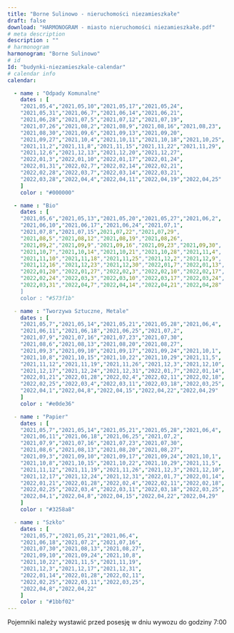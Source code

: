```yaml
---
title: "Borne Sulinowo - nieruchomości niezamieszkałe"
draft: false
download: "HARMONOGRAM - miasto nieruchomości niezamieszkałe.pdf"
# meta description
description : ""
# harmonogram
harmonogram: "Borne Sulinowo"
# id
Id: "budynki-niezamieszkale-calendar"
# calendar info
calendar:

  - name : "Odpady Komunalne"
    dates : [
    "2021,05,4","2021,05,10","2021,05,17","2021,05,24",
    "2021,05,31","2021,06,7","2021,06,14","2021,06,21",
    "2021,06,28","2021,07,5","2021,07,12","2021,07,19",
    "2021,07,26","2021,08,2","2021,08,9","2021,08,16","2021,08,23",
    "2021,08,30","2021,09,6","2021,09,13","2021,09,20",
    "2021,09,27","2021,10,4","2021,10,11","2021,10,18","2021,10,25",
    "2021,11,2","2021,11,8","2021,11,15","2021,11,22","2021,11,29",
    "2021,12,6","2021,12,13","2021,12,20","2021,12,27",
    "2022,01,3","2022,01,10","2022,01,17","2022,01,24",
    "2022,01,31","2022,02,7","2022,02,14","2022,02,21",
    "2022,02,28","2022,03,7","2022,03,14","2022,03,21",
    "2022,03,28","2022,04,4","2022,04,11","2022,04,19","2022,04,25"
    ]
    color : "#000000"

  - name : "Bio"
    dates : [
    "2021,05,6","2021,05,13","2021,05,20","2021,05,27","2021,06,2",
    "2021,06,10","2021,06,17","2021,06,24","2021,07,1",
    "2021,07,8","2021,07,15",2021,07,22","2021,07,29",
    "2021,08,5","2021,08,12","2021,08,19","2021,08,26",
    "2021,09,2","2021,09,9","2021,09,16","2021,09,23","2021,09,30",
    "2021,10,7","2021,10,14","2021,10,21","2021,10,28","2021,11,4",
    "2021,11,10","2021,11,18","2021,11,25","2021,12,2","2021,12,9",
    "2021,12,16","2021,12,23","2021,12,30","2022,01,7","2022,01,13",
    "2022,01,20","2022,01,27","2022,02,3","2022,02,10","2022,02,17",
    "2022,02,24","2022,03,3","2022,03,10","2022,03,17","2022,03,24",
    "2022,03,31","2022,04,7","2022,04,14","2022,04,21","2022,04,28"
    ]
    color : "#573f1b"

  - name : "Tworzywa Sztuczne, Metale"
    dates : [
    "2021,05,7","2021,05,14","2021,05,21","2021,05,28","2021,06,4",
    "2021,06,11","2021,06,18","2021,06,25","2021,07,2",
    "2021,07,9","2021,07,16","2021,07,23","2021,07,30",
    "2021,08,6","2021,08,13","2021,08,20","2021,08,27",
    "2021,09,3","2021,09,10","2021,09,17","2021,09,24","2021,10,1",
    "2021,10,8","2021,10,15","2021,10,22","2021,10,29","2021,11,5",
    "2021,11,12","2021,11,19","2021,11,26","2021,12,3","2021,12,10",
    "2021,12,17","2021,12,24","2021,12,31","2022,01,7","2022,01,14",
    "2022,01,21","2022,01,28","2022,02,4","2022,02,11","2022,02,18",
    "2022,02,25","2022,03,4","2022,03,11","2022,03,18","2022,03,25",
    "2022,04,1","2022,04,8","2022,04,15","2022,04,22","2022,04,29"
    ]
    color : "#e0de36"

  - name : "Papier"
    dates : [
    "2021,05,7","2021,05,14","2021,05,21","2021,05,28","2021,06,4",
    "2021,06,11","2021,06,18","2021,06,25","2021,07,2",
    "2021,07,9","2021,07,16","2021,07,23","2021,07,30",
    "2021,08,6","2021,08,13","2021,08,20","2021,08,27",
    "2021,09,3","2021,09,10","2021,09,17","2021,09,24","2021,10,1",
    "2021,10,8","2021,10,15","2021,10,22","2021,10,29","2021,11,5",
    "2021,11,12","2021,11,19","2021,11,26","2021,12,3","2021,12,10",
    "2021,12,17","2021,12,24","2021,12,31","2022,01,7","2022,01,14",
    "2022,01,21","2022,01,28","2022,02,4","2022,02,11","2022,02,18",
    "2022,02,25","2022,03,4","2022,03,11","2022,03,18","2022,03,25",
    "2022,04,1","2022,04,8","2022,04,15","2022,04,22","2022,04,29"
    ]
    color : "#3258a8"

  - name : "Szkło"
    dates : [
    "2021,05,7","2021,05,21","2021,06,4",
    "2021,06,18","2021,07,2","2021,07,16",
    "2021,07,30","2021,08,13","2021,08,27",
    "2021,09,10","2021,09,24","2021,10,8",
    "2021,10,22","2021,11,5","2021,11,19",
    "2021,12,3","2021,12,17","2021,12,31",
    "2022,01,14","2022,01,28","2022,02,11",
    "2022,02,25","2022,03,11","2022,03,25",
    "2022,04,8","2022,04,22"
    ]
    color : "#1bbf02"
---
```


Pojemniki należy wystawić przed posesję w dniu wywozu do godziny 7:00

